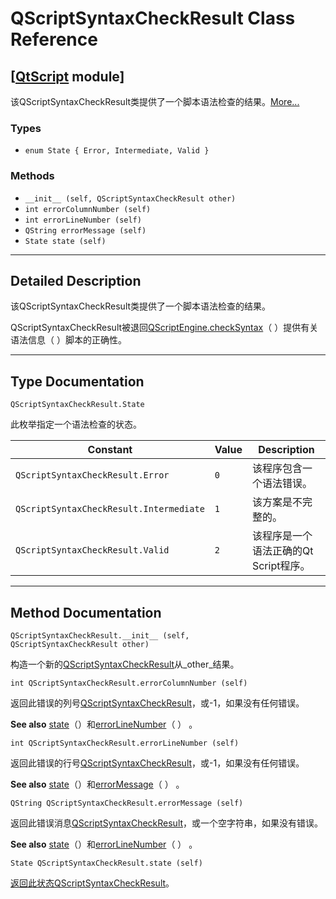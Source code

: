 # QScriptSyntaxCheckResult Class Reference

## [[QtScript](index.htm) module]

该QScriptSyntaxCheckResult类提供了一个脚本语法检查的结果。[More...](#details)

### Types

*   `enum State { Error, Intermediate, Valid }`

### Methods

*   `__init__ (self, QScriptSyntaxCheckResult other)`
*   `int errorColumnNumber (self)`
*   `int errorLineNumber (self)`
*   `QString errorMessage (self)`
*   `State state (self)`

* * *

## Detailed Description

该QScriptSyntaxCheckResult类提供了一个脚本语法检查的结果。

QScriptSyntaxCheckResult被退回[QScriptEngine.checkSyntax](qscriptengine.html#checkSyntax)（ ）提供有关语法信息（ ）脚本的正确性。

* * *

## Type Documentation

```
QScriptSyntaxCheckResult.State
```

此枚举指定一个语法检查的状态。

| Constant | Value | Description |
| --- | --- | --- |
| `QScriptSyntaxCheckResult.Error` | `0` | 该程序包含一个语法错误。 |
| `QScriptSyntaxCheckResult.Intermediate` | `1` | 该方案是不完整的。 |
| `QScriptSyntaxCheckResult.Valid` | `2` | 该程序是一个语法正确的Qt Script程序。 |

* * *

## Method Documentation

```
QScriptSyntaxCheckResult.__init__ (self, QScriptSyntaxCheckResult other)
```

构造一个新的[QScriptSyntaxCheckResult](qscriptsyntaxcheckresult.html)从_other_结果。

```
int QScriptSyntaxCheckResult.errorColumnNumber (self)
```

返回此错误的列号[QScriptSyntaxCheckResult](qscriptsyntaxcheckresult.html)，或-1，如果没有任何错误。

**See also** [state](qscriptsyntaxcheckresult.html#state)（）和[errorLineNumber](qscriptsyntaxcheckresult.html#errorLineNumber)（ ） 。

```
int QScriptSyntaxCheckResult.errorLineNumber (self)
```

返回此错误的行号[QScriptSyntaxCheckResult](qscriptsyntaxcheckresult.html)，或-1，如果没有任何错误。

**See also** [state](qscriptsyntaxcheckresult.html#state)（）和[errorMessage](qscriptsyntaxcheckresult.html#errorMessage)（ ） 。

```
QString QScriptSyntaxCheckResult.errorMessage (self)
```

返回此错误消息[QScriptSyntaxCheckResult](qscriptsyntaxcheckresult.html)，或一个空字符串，如果没有错误。

**See also** [state](qscriptsyntaxcheckresult.html#state)（）和[errorLineNumber](qscriptsyntaxcheckresult.html#errorLineNumber)（ ） 。

```
State QScriptSyntaxCheckResult.state (self)
```

[](qscriptsyntaxcheckresult.html#State-enum)

[返回此状态](qscriptsyntaxcheckresult.html#State-enum)[QScriptSyntaxCheckResult](qscriptsyntaxcheckresult.html)。